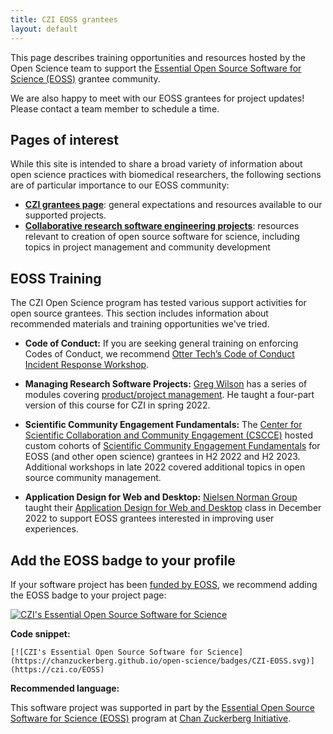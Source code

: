 ```yaml
---
title: CZI EOSS grantees
layout: default
---
```


This page describes training opportunities and resources hosted by the Open Science team
to support the [Essential Open Source Software for Science (EOSS)](https://chanzuckerberg.com/eoss/) grantee community.

We are also happy to meet with our EOSS grantees for project updates!
Please contact a team member to schedule a time.

## Pages of interest

While this site is intended to share a broad variety of information about
open science practices with biomedical researchers,
the following sections are of particular importance to our EOSS community:

- [**CZI grantees page**](/open-science/czi-grantees): general expectations and resources available to our supported projects.
- [**Collaborative research software engineering projects**](https://chanzuckerberg.github.io/open-science/code/os-projects): resources relevant to creation of open source software for science, including topics in project management and community development

## EOSS Training

The CZI Open Science program has tested various support activities for open source grantees.
This section includes information about recommended materials and training opportunities we've tried.

- **Code of Conduct:** If you are seeking general training on enforcing Codes of Conduct, we recommend [Otter Tech’s Code of Conduct Incident Response Workshop](https://otter.technology/code-of-conduct-training/).

- **Managing Research Software Projects:** [Greg Wilson](https://third-bit.com/) has a series of modules covering [product/project management](https://codebender.org/). He taught a four-part version of this course for CZI in spring 2022.

- **Scientific Community Engagement Fundamentals:** The [Center for Scientific Collaboration and Community Engagement (CSCCE)](https://www.cscce.org/) hosted custom cohorts of [Scientific Community Engagement Fundamentals](https://www.cscce.org/trainings/cef/) for EOSS (and other open science) grantees in H2 2022 and H2 2023. Additional workshops in late 2022 covered additional topics in open source community management.

- **Application Design for Web and Desktop:** [Nielsen Norman Group](https://www.nngroup.com/) taught their [Application Design for Web and Desktop](https://www.nngroup.com/courses/application-ux/) class in December 2022 to support EOSS grantees interested in improving user experiences. 

## Add the EOSS badge to your profile

If your software project has been [funded by EOSS](https://chanzuckerberg.com/eoss/proposals/),
we recommend adding the EOSS badge to your project page:

[![CZI's Essential Open Source Software for Science](https://chanzuckerberg.github.io/open-science/badges/CZI-EOSS.svg)](https://czi.co/EOSS)

**Code snippet:**

`[![CZI's Essential Open Source Software for Science](https://chanzuckerberg.github.io/open-science/badges/CZI-EOSS.svg)](https://czi.co/EOSS)`

**Recommended language:**

This software project was supported in part by the [Essential Open Source Software for Science (EOSS)](https://czi.co/EOSS) program at [Chan Zuckerberg Initiative](https://chanzuckerberg.com/).
